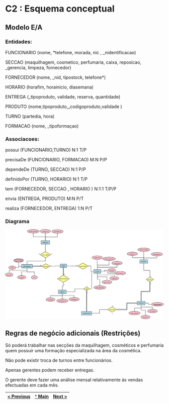 # C2 : Esquema conceptual

## Modelo E/A

### Entidades: 

FUNCIONARIO (nome, *telefone, morada, nic , _nidentificacao)

SECCAO (maquilhagem, cosmetico, perfumaria, caixa, reposicao, _gerencia, limpeza, fornecedor) 

FORNECEDOR (nome, _nid, tipostock, telefone*)

HORARIO (horafim, horainicio, diasemana)

ENTREGA (_tipoproduto, validade, reserva, quantidade)

PRODUTO (nome,tipoproduto,_codigoproduto,validade )

TURNO (partedia, hora)

FORMACAO (nome, _tipoformaçao)


### Associacoes:

possui (FUNCIONARIO,TURNO) N:1 T/P

precisaDe (FUNCIONARIO, FORMACAO) M:N P/P

dependeDe (TURNO, SECCAO) N:1 P/P

definidoPor (TURNO, HORARIO) N:1 T/P

tem (FORNECEDOR, SECCAO , HORARIO ) N:1:1 T/P/P

envia (ENTREGA, PRODUTO) M:N P/T

realiza (FORNECEDOR, ENTREGA) 1:N P/T

### Diagrama 

![An alternative description](imagens/diagrama1.jpeg)

## Regras de negócio adicionais (Restrições)

Só poderá trabalhar nas secções da maquilhagem, cosméticos e perfumaria quem possuir uma formação especializada na área da cosmética. 

Não pode existir troca de turnos entre funcionários. 

Apenas gerentes podem receber entregas. 

O gerente deve fazer uma análise mensal relativamente ás vendas efectuadas em cada mês. 

[< Previous](rebd01.md) | [^ Main](https://github.com/tcm21-SIBD01/reportSIBD01) | [Next >](rebd03.md)
:--- | :---: | ---: 
